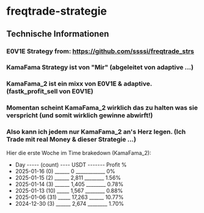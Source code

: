 # freqtrade-strategie

## Technische Informationen

### E0V1E Strategy from: https://github.com/ssssi/freqtrade_strs

### KamaFama Strategy ist von "Mir" (abgeleitet von adaptive ...)

### KamaFama_2 ist ein mixx von E0V1E & adaptive. (fastk_profit_sell von E0V1E)

### Momentan scheint KamaFama_2 wirklich das zu halten was sie verspricht (und somit wirklich gewinne abwirft!)

### Also kann ich jedem nur KamaFama_2 an's Herz legen. (Ich Trade mit real Money & dieser Strategie ...)

Hier die erste Woche im Time brakedown (KamaFama_2):

* Day ----- (count) ---- USDT ------- Profit %
* 2025-01-16 (0) ______ 0 ____________ 0%
* 2025-01-15 (2) ______ 2,811 ________ 1.56%
* 2025-01-14 (3) ______ 1,405 ________ 0.78%
* 2025-01-13 (10) _____ 1,567 ________ 0.88%
* 2025-01-06 (31) _____ 17,263 ______ 10.77%
* 2024-12-30 (3) ______ 2,674 ________ 1.70%


